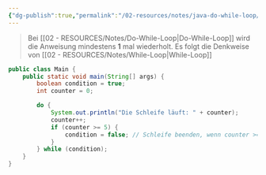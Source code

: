 ```yaml
---
{"dg-publish":true,"permalink":"/02-resources/notes/java-do-while-loop/","tags":["code/java/loop"],"noteIcon":"","updated":"2024-09-23T13:10:47.000+02:00"}
---
```


>Bei [[02 - RESOURCES/Notes/Do-While-Loop\|Do-While-Loop]] wird die Anweisung mindestens **1** mal wiederholt.
>Es folgt die Denkweise von [[02 - RESOURCES/Notes/While-Loop\|While-Loop]]
```java
public class Main {
    public static void main(String[] args) {
        boolean condition = true;
        int counter = 0;

        do {
            System.out.println("Die Schleife läuft: " + counter);
            counter++;
            if (counter >= 5) {
                condition = false; // Schleife beenden, wenn counter >= 5
            }
        } while (condition);
    }
}
```
